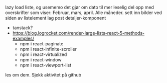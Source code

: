 lazy load liste, og usememo det
gjør om dato til mer leselig
del opp med overskrifter som viser: Februar, mars, april. Alle måneder.
sett inn bilder ved siden av listelement
lag post detaljer-komponent




- tanstack?
- https://blog.logrocket.com/render-large-lists-react-5-methods-examples/
  - npm i react-paginate
  - npm i react-infinite-scroller
  - npm i react-virtualized
  - npm i react-window
  - npm i react-viewport-list


les om dem. Sjekk aktivitet på github